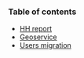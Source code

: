 ### Table of contents

- [HH report](https://github.com/WanomiR/hh-report)
- [Geoservice](https://github.com/WanomiR/geoservice-swagger/)
- [Users migration](https://github.com/WanomiR/users-migration/)
